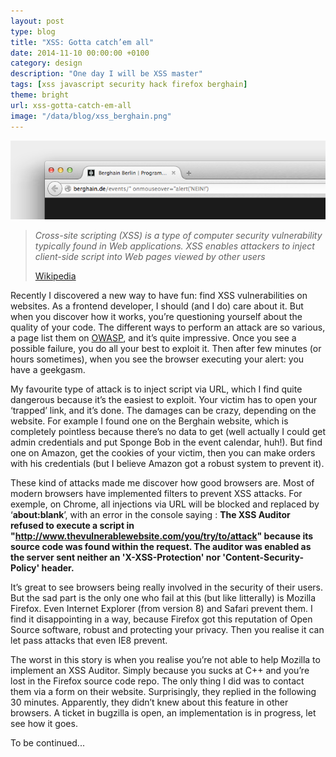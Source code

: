 ```yaml
---
layout: post
type: blog
title: "XSS: Gotta catch’em all"
date: 2014-11-10 00:00:00 +0100
category: design
description: "One day I will be XSS master"
tags: [xss javascript security hack firefox berghain]
theme: bright
url: xss-gotta-catch-em-all
image: "/data/blog/xss_berghain.png"
---
```

![](/data/blog/xss_berghain.png)

> *Cross-site scripting (XSS) is a type of computer security vulnerability typically found in Web applications. XSS enables attackers to inject client-side script into Web pages viewed by other users*
>
> [Wikipedia](http://en.wikipedia.org/wiki/Cross-site_scripting)

Recently I discovered a new way to have fun: find XSS vulnerabilities on websites. As a frontend developer, I should (and I do) care about it. But when you discover how it works, you’re questioning yourself about the quality of your code. The different ways to perform an attack are so various, a page list them on [OWASP](https://www.owasp.org/index.php/XSS_Filter_Evasion_Cheat_Sheet), and it’s quite impressive. Once you see a possible failure, you do all your best to exploit it. Then after few minutes (or hours sometimes), when you see the browser executing your alert: you have a geekgasm.

My favourite type of attack is to inject script via URL, which I find quite dangerous because it’s the easiest to exploit. Your victim has to open your ‘trapped’ link, and it’s done. The damages can be crazy, depending on the website. For example I found one on the Berghain website, which is completely pointless because there’s no data to get (well actually I could get admin credentials and put Sponge Bob in the event calendar, huh!). But find one on Amazon, get the cookies of your victim, then you can make orders with his credentials (but I believe Amazon got a robust system to prevent it).

These kind of attacks made me discover how good browsers are. Most of modern browsers have implemented filters to prevent XSS attacks. For exemple, on Chrome, all injections via URL will be blocked and replaced by ‘**about:blank**’, with an error in the console saying : **The XSS Auditor refused to execute a script in "http://www.thevulnerablewebsite.com/you/try/to/attack" because its source code was found within the request. The auditor was enabled as the server sent neither an 'X-XSS-Protection' nor 'Content-Security-Policy' header.**

It’s great to see browsers being really involved in the security of their users. But the sad part is the only one who fail at this (but like litterally) is Mozilla Firefox. Even Internet Explorer (from version 8) and Safari prevent them. I find it disappointing in a way, because Firefox got this reputation of Open Source software, robust and protecting your privacy. Then you realise it can let pass attacks that even IE8 prevent.

The worst in this story is when you realise you’re not able to help Mozilla to implement an XSS Auditor. Simply because you sucks at C++ and you’re lost in the Firefox source code repo. The only thing I did was to contact them via a form on their website. Surprisingly, they replied in the following 30 minutes. Apparently, they didn’t knew about this feature in other browsers. A ticket in bugzilla is open, an implementation is in progress, let see how it goes.

To be continued...
